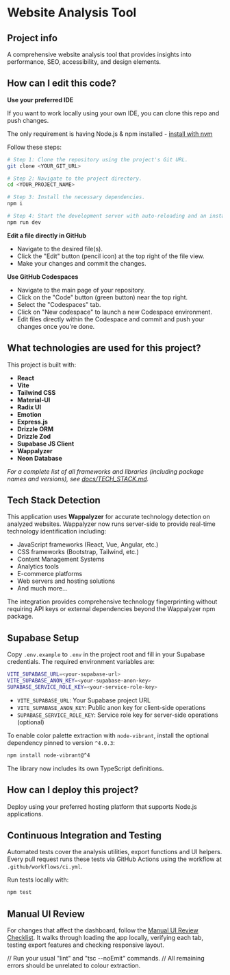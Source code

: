 # Website Analysis Tool

## Project info

A comprehensive website analysis tool that provides insights into performance, SEO, accessibility, and design elements.

## How can I edit this code?

**Use your preferred IDE**

If you want to work locally using your own IDE, you can clone this repo and push changes.

The only requirement is having Node.js & npm installed - [install with nvm](https://github.com/nvm-sh/nvm#installing-and-updating)

Follow these steps:

```sh
# Step 1: Clone the repository using the project's Git URL.
git clone <YOUR_GIT_URL>

# Step 2: Navigate to the project directory.
cd <YOUR_PROJECT_NAME>

# Step 3: Install the necessary dependencies.
npm i

# Step 4: Start the development server with auto-reloading and an instant preview.
npm run dev
```

**Edit a file directly in GitHub**

* Navigate to the desired file(s).
* Click the "Edit" button (pencil icon) at the top right of the file view.
* Make your changes and commit the changes.

**Use GitHub Codespaces**

* Navigate to the main page of your repository.
* Click on the "Code" button (green button) near the top right.
* Select the "Codespaces" tab.
* Click on "New codespace" to launch a new Codespace environment.
* Edit files directly within the Codespace and commit and push your changes once you're done.

## What technologies are used for this project?

This project is built with:

* **React**
* **Vite**
* **Tailwind CSS**
* **Material-UI**
* **Radix UI**
* **Emotion**
* **Express.js**
* **Drizzle ORM**
* **Drizzle Zod**
* **Supabase JS Client**
* **Wappalyzer**
* **Neon Database**

*For a complete list of all frameworks and libraries (including package names and versions), see [docs/TECH\_STACK.md](docs/TECH_STACK.md).*

## Tech Stack Detection

This application uses **Wappalyzer** for accurate technology detection on analyzed websites. Wappalyzer now runs server-side to provide real-time technology identification including:

* JavaScript frameworks (React, Vue, Angular, etc.)
* CSS frameworks (Bootstrap, Tailwind, etc.)
* Content Management Systems
* Analytics tools
* E-commerce platforms
* Web servers and hosting solutions
* And much more...

The integration provides comprehensive technology fingerprinting without requiring API keys or external dependencies beyond the Wappalyzer npm package.

## Supabase Setup

Copy `.env.example` to `.env` in the project root and fill in your Supabase credentials. The required environment variables are:

```sh
VITE_SUPABASE_URL=<your-supabase-url>
VITE_SUPABASE_ANON_KEY=<your-supabase-anon-key>
SUPABASE_SERVICE_ROLE_KEY=<your-service-role-key>
```

* `VITE_SUPABASE_URL`: Your Supabase project URL
* `VITE_SUPABASE_ANON_KEY`: Public anon key for client-side operations
* `SUPABASE_SERVICE_ROLE_KEY`: Service role key for server-side operations (optional)

To enable color palette extraction with `node-vibrant`, install the optional dependency pinned to version `^4.0.3`:

```sh
npm install node-vibrant@^4
```

The library now includes its own TypeScript definitions.

## How can I deploy this project?

Deploy using your preferred hosting platform that supports Node.js applications.

## Continuous Integration and Testing

Automated tests cover the analysis utilities, export functions and UI helpers.
Every pull request runs these tests via GitHub Actions using the workflow at
`.github/workflows/ci.yml`.

Run tests locally with:

```sh
npm test
```

## Manual UI Review

For changes that affect the dashboard, follow the
[Manual UI Review Checklist](docs/Manual_UI_Checklist.md). It walks through
loading the app locally, verifying each tab, testing export features and checking
responsive layout.

// Run your usual "lint" and "tsc --noEmit" commands.
// All remaining errors should be unrelated to colour extraction.
